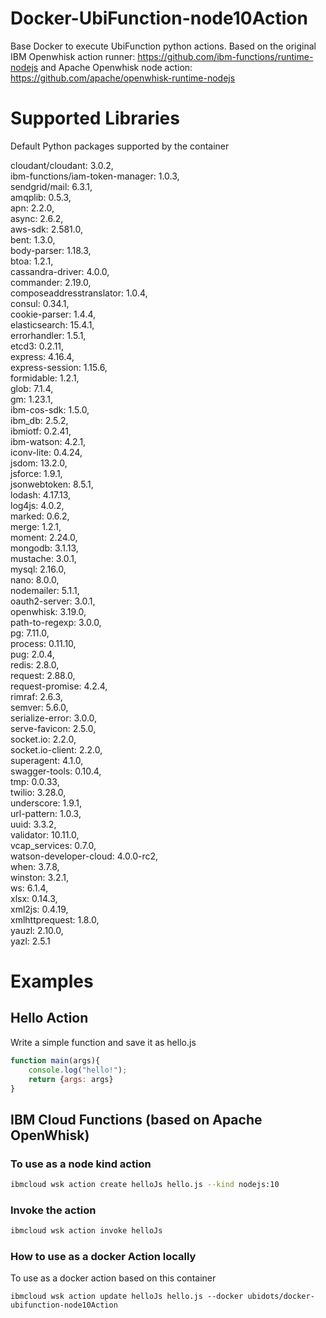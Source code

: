 # Docker-UbiFunction-node10Action

Base Docker to execute UbiFunction python actions. Based on the original IBM Openwhisk action runner: https://github.com/ibm-functions/runtime-nodejs and Apache Openwhisk node action: https://github.com/apache/openwhisk-runtime-nodejs

# Supported Libraries

Default Python packages supported by the container

cloudant/cloudant: 3.0.2,  
ibm-functions/iam-token-manager: 1.0.3,  
sendgrid/mail: 6.3.1,  
amqplib: 0.5.3,  
apn: 2.2.0,  
async: 2.6.2,  
aws-sdk: 2.581.0,  
bent: 1.3.0,  
body-parser: 1.18.3,  
btoa: 1.2.1,  
cassandra-driver: 4.0.0,  
commander: 2.19.0,  
composeaddresstranslator: 1.0.4,  
consul: 0.34.1,  
cookie-parser: 1.4.4,  
elasticsearch: 15.4.1,  
errorhandler: 1.5.1,  
etcd3: 0.2.11,  
express: 4.16.4,  
express-session: 1.15.6,  
formidable: 1.2.1,  
glob: 7.1.4,  
gm: 1.23.1,  
ibm-cos-sdk: 1.5.0,  
ibm_db: 2.5.2,  
ibmiotf: 0.2.41,  
ibm-watson: 4.2.1,  
iconv-lite: 0.4.24,  
jsdom: 13.2.0,  
jsforce: 1.9.1,  
jsonwebtoken: 8.5.1,  
lodash: 4.17.13,  
log4js: 4.0.2,  
marked: 0.6.2,  
merge: 1.2.1,  
moment: 2.24.0,  
mongodb: 3.1.13,  
mustache: 3.0.1,  
mysql: 2.16.0,  
nano: 8.0.0,  
nodemailer: 5.1.1,  
oauth2-server: 3.0.1,  
openwhisk: 3.19.0,  
path-to-regexp: 3.0.0,  
pg: 7.11.0,  
process: 0.11.10,  
pug: 2.0.4,  
redis: 2.8.0,  
request: 2.88.0,  
request-promise: 4.2.4,  
rimraf: 2.6.3,  
semver: 5.6.0,  
serialize-error: 3.0.0,  
serve-favicon: 2.5.0,  
socket.io: 2.2.0,  
socket.io-client: 2.2.0,  
superagent: 4.1.0,  
swagger-tools: 0.10.4,  
tmp: 0.0.33,  
twilio: 3.28.0,  
underscore: 1.9.1,  
url-pattern: 1.0.3,  
uuid: 3.3.2,  
validator: 10.11.0,  
vcap_services: 0.7.0,  
watson-developer-cloud: 4.0.0-rc2,  
when: 3.7.8,  
winston: 3.2.1,  
ws: 6.1.4,  
xlsx: 0.14.3,  
xml2js: 0.4.19,  
xmlhttprequest: 1.8.0,  
yauzl: 2.10.0,  
yazl: 2.5.1

# Examples

## Hello Action
Write a simple function and save it as hello.js

```js
function main(args){
    console.log("hello!");
    return {args: args}
}
```

## IBM Cloud Functions (based on Apache OpenWhisk)

### To use as a node kind action

```bash
ibmcloud wsk action create helloJs hello.js --kind nodejs:10
```

### Invoke the action

```bash
ibmcloud wsk action invoke helloJs
```

### How to use as a docker Action locally

To use as a docker action based on this container

```
ibmcloud wsk action update helloJs hello.js --docker ubidots/docker-ubifunction-node10Action
```
